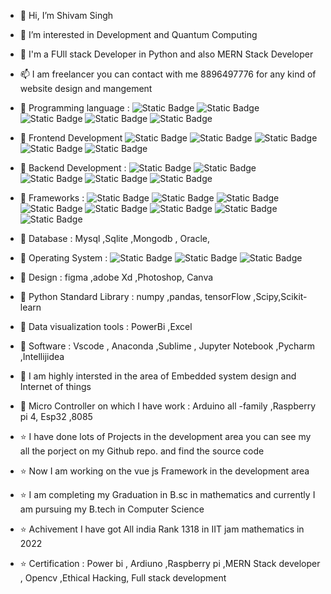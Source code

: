 - 👋 Hi, I’m Shivam Singh
- 👀 I’m interested in Development and Quantum Computing
- 💞️ I'm a FUll stack Developer in Python and also MERN Stack Developer
- 📫 I am freelancer you can contact with me 8896497776 for any kind of website design and mangement
- 📖 Programming language : ![Static Badge](https://img.shields.io/badge/C-blue) ![Static Badge](https://img.shields.io/badge/C%2B%2B%20-green) ![Static Badge](https://img.shields.io/badge/JAVA%20-red) ![Static Badge](https://img.shields.io/badge/Python-yellow) ![Static Badge](https://img.shields.io/badge/C%23-pink)
- 📖 Frontend Development ![Static Badge](https://img.shields.io/badge/HTML-red) ![Static Badge](https://img.shields.io/badge/CSS-green) ![Static Badge](https://img.shields.io/badge/Javascript-lime) ![Static Badge](https://img.shields.io/badge/Reactjs-blue) ![Static Badge](https://img.shields.io/badge/Bootstarp-yellow)
- 📖 Backend Development : ![Static Badge](https://img.shields.io/badge/Node_js-red) ![Static Badge](https://img.shields.io/badge/Python-blue) ![Static Badge](https://img.shields.io/badge/PHP-green) ![Static Badge](https://img.shields.io/badge/JAVA-lime) ![Static Badge](https://img.shields.io/badge/C%23-skyblue)

- 📖 Frameworks : ![Static Badge](https://img.shields.io/badge/django-bordeaux) ![Static Badge](https://img.shields.io/badge/React_js-yellow) ![Static Badge](https://img.shields.io/badge/Node_js-red) ![Static Badge](https://img.shields.io/badge/Express_js-black) ![Static Badge](https://img.shields.io/badge/Spring-tommto) ![Static Badge](https://img.shields.io/badge/Angular_js-purple) ![Static Badge](https://img.shields.io/badge/Bootstrap-pink) ![Static Badge](https://img.shields.io/badge/jquery-red) 
- 📖 Database : Mysql ,Sqlite ,Mongodb , Oracle,
- 📖 Operating System : ![Static Badge](https://img.shields.io/badge/Linux-black) ![Static Badge](https://img.shields.io/badge/windows-blue) ![Static Badge](https://img.shields.io/badge/unbantu-bordeaux)
- 📖 Design : figma ,adobe Xd ,Photoshop, Canva
- 📖 Python Standard Library  : numpy ,pandas, tensorFlow ,Scipy,Scikit-learn
- 📖 Data visualization tools : PowerBi ,Excel
- 📖 Software : Vscode , Anaconda ,Sublime , Jupyter Notebook ,Pycharm ,Intellijidea
- 📖 I am highly intersted in the area of Embedded system design and Internet of things
- 📖 Micro Controller on which I have work : Arduino all -family ,Raspberry pi 4, Esp32 ,8085
- ⭐ I have done lots of Projects in the development area you can see my all the porject on my Github repo. and find the source code
- ⭐ Now I am working on the vue js Framework in the development area
- ⭐ I am completing my Graduation in B.sc in mathematics and currently I am pursuing my B.tech in Computer Science
- ⭐ Achivement I have got All india Rank 1318 in IIT jam mathematics in 2022
- ⭐ Certification : Power bi , Ardiuno ,Raspberry pi ,MERN Stack developer , Opencv ,Ethical Hacking, Full stack development
